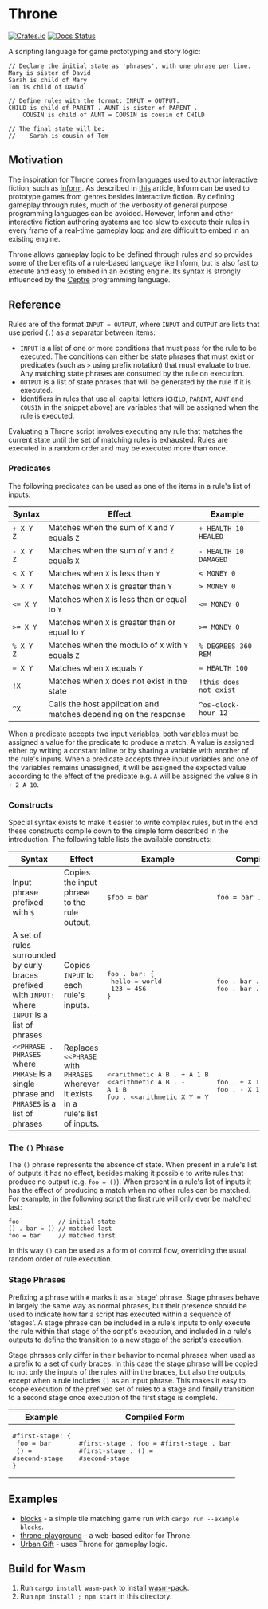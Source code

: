 # Throne

[![Crates.io](https://img.shields.io/crates/v/throne.svg)](https://crates.io/crates/throne)
[![Docs Status](https://docs.rs/throne/badge.svg)](https://docs.rs/throne)

A scripting language for game prototyping and story logic:

```
// Declare the initial state as 'phrases', with one phrase per line.
Mary is sister of David
Sarah is child of Mary
Tom is child of David

// Define rules with the format: INPUT = OUTPUT.
CHILD is child of PARENT . AUNT is sister of PARENT .
    COUSIN is child of AUNT = COUSIN is cousin of CHILD

// The final state will be:
//    Sarah is cousin of Tom
```

## Motivation

The inspiration for Throne comes from languages used to author interactive fiction, such as [Inform](https://inform7.com/).
As described in [this](https://brunodias.dev/2017/05/05/inform-prototyping.html) article, Inform can be used to prototype games from genres besides interactive fiction. By defining gameplay through rules, much of the verbosity of general purpose programming languages can be avoided. However, Inform and other interactive fiction authoring systems are too slow to execute their rules in every frame of a real-time gameplay loop and are difficult to embed in an existing engine.

Throne allows gameplay logic to be defined through rules and so provides some of the benefits of a rule-based language like Inform, but is also fast to execute and easy to embed in an existing engine. Its syntax is strongly influenced by the [Ceptre](https://www.cs.cmu.edu/~cmartens/ceptre.pdf) programming language.

## Reference

Rules are of the format `INPUT = OUTPUT`, where `INPUT` and `OUTPUT` are lists that use period (`.`) as a separator between items:
- `INPUT` is a list of one or more conditions that must pass for the rule to be executed. The conditions can either be state phrases that must exist or predicates (such as `>` using prefix notation) that must evaluate to true. Any matching state phrases are consumed by the rule on execution.
- `OUTPUT` is a list of state phrases that will be generated by the rule if it is executed.
- Identifiers in rules that use all capital letters (`CHILD`, `PARENT`, `AUNT` and `COUSIN` in the snippet above) are variables that will be assigned when the rule is executed.

Evaluating a Throne script involves executing any rule that matches the current state until the set of matching rules is exhausted. Rules are executed in a random order and may be executed more than once.

### Predicates

The following predicates can be used as one of the items in a rule's list of inputs:

| Syntax | Effect | Example |
| --- | --- | --- |
| `+ X Y Z` | Matches when the sum of `X` and `Y` equals `Z` | `+ HEALTH 10 HEALED` |
| `- X Y Z` | Matches when the sum of `Y` and `Z` equals `X` | `- HEALTH 10 DAMAGED` |
| `< X Y` | Matches when `X` is less than `Y` | `< MONEY 0` |
| `> X Y` | Matches when `X` is greater than `Y` | `> MONEY 0` |
| `<= X Y` | Matches when `X` is less than or equal to `Y` | `<= MONEY 0` |
| `>= X Y` | Matches when `X` is greater than or equal to `Y` | `>= MONEY 0` |
| `% X Y Z` | Matches when the modulo of `X` with `Y` equals `Z` | `% DEGREES 360 REM` |
| `= X Y` | Matches when `X` equals `Y` | `= HEALTH 100` |
| `!X` | Matches when `X` does not exist in the state | `!this does not exist` |
| `^X` | Calls the host application and matches depending on the response | `^os-clock-hour 12` |

When a predicate accepts two input variables, both variables must be assigned a value for the predicate to produce a match. A value is assigned either by writing a constant inline or by sharing a variable with another of the rule's inputs.
When a predicate accepts three input variables and one of the variables remains unassigned, it will be assigned the expected value according to the effect of the predicate e.g. `A` will be assigned the value `8` in `+ 2 A 10`.

### Constructs

Special syntax exists to make it easier to write complex rules, but in the end these constructs compile down to the simple form described in the introduction. The following table lists the available constructs:

| Syntax | Effect | Example | Compiled Form |
| --- | --- | --- | --- |
| Input phrase prefixed with `$` | Copies the input phrase to the rule output. | `$foo = bar` | `foo = bar . foo` |
| A set of rules surrounded by curly braces prefixed with `INPUT:` where `INPUT` is a list of phrases | Copies `INPUT` to each rule's inputs. | <pre>foo . bar: {<br/>  hello = world<br/>  123 = 456<br/>}</pre> | <pre>foo . bar . hello = world<br/>foo . bar . 123 = 456</pre> |
| `<<PHRASE . PHRASES` where `PHRASE` is a single phrase and `PHRASES` is a list of phrases | Replaces `<<PHRASE` with `PHRASES` wherever it exists in a rule's list of inputs. | <pre><<arithmetic A B . + A 1 B<br/><<arithmetic A B . - A 1 B<br/>foo . <<arithmetic X Y = Y</pre> | <pre>foo . + X 1 Y = Y<br/>foo . - X 1 Y = Y</pre> |

### The `()` Phrase

The `()` phrase represents the absence of state. When present in a rule's list of outputs it has no effect, besides making it possible to write rules that produce no output (e.g. `foo = ()`).
When present in a rule's list of inputs it has the effect of producing a match when no other rules can be matched. For example, in the following script the first rule will only ever be matched last:

```
foo           // initial state
() . bar = () // matched last
foo = bar     // matched first
```

In this way `()` can be used as a form of control flow, overriding the usual random order of rule execution.

### Stage Phrases

Prefixing a phrase with `#` marks it as a 'stage' phrase.
Stage phrases behave in largely the same way as normal phrases, but their presence should be used to indicate how far a script has executed within a sequence of 'stages'. A stage phrase can be included in a rule's inputs to only execute the rule within that stage of the script's execution, and included in a rule's outputs to define the transition to a new stage of the script's execution.

Stage phrases only differ in their behavior to normal phrases when used as a prefix to a set of curly braces. In this case the stage phrase will be copied to not only the inputs of the rules within the braces, but also the outputs, except when a rule includes `()` as an input phrase. This makes it easy to scope execution of the prefixed set of rules to a stage and finally transition to a second stage once execution of the first stage is complete.

| Example | Compiled Form |
| --- | --- |
| <pre>#first-stage: {<br/>  foo = bar<br/>  () = #second-stage<br/>}</pre> | <pre>#first-stage . foo = #first-stage . bar<br/>#first-stage . () = #second-stage</pre> |

## Examples
- [blocks](examples/blocks.throne) - a simple tile matching game run with `cargo run --example blocks`.
- [throne-playground](https://github.com/t-mw/throne-playground) - a web-based editor for Throne.
- [Urban Gift](https://twitter.com/UrbanGiftGame/) - uses Throne for gameplay logic.

## Build for Wasm

1. Run `cargo install wasm-pack` to install [wasm-pack](https://github.com/rustwasm/wasm-pack).
1. Run `npm install ; npm start` in this directory.
